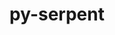 ---
title: "py-serpent"
layout: cache
categories: [package, develop]
meta: {"compilers": ["none"], "num_specs": 17, "num_specs_by_stack": {"root": 17}, "oss": ["ubuntu22.04"], "platforms": ["linux"], "stacks": ["root"], "targets": ["x86_64_v3"], "versions": ["1.40"]}
spec_details: [{"compiler": "none", "hash": "65ugqdwoymz5pqt5romrjeedkln3y73d", "os": "ubuntu22.04", "platform": "linux", "size": "-", "stacks": ["root"], "target": "x86_64_v3", "variants": ["build_system=python_pip"], "versions": ["1.40"]}, {"compiler": "none", "hash": "6by5nacm64se2g5fjqgbmvfrn72xdol5", "os": "ubuntu22.04", "platform": "linux", "size": "-", "stacks": ["root"], "target": "x86_64_v3", "variants": ["build_system=python_pip"], "versions": ["1.40"]}, {"compiler": "none", "hash": "avjqww7qa2o46yxt65zzcwa34f63gmma", "os": "ubuntu22.04", "platform": "linux", "size": "-", "stacks": ["root"], "target": "x86_64_v3", "variants": ["build_system=python_pip"], "versions": ["1.40"]}, {"compiler": "none", "hash": "cd25ke3ftm63rvzpq2bpobcevzmezpi2", "os": "ubuntu22.04", "platform": "linux", "size": "-", "stacks": ["root"], "target": "x86_64_v3", "variants": ["build_system=python_pip"], "versions": ["1.40"]}, {"compiler": "none", "hash": "e7dvlnh6i6h2t5un24fcfdog4vivh5uu", "os": "ubuntu22.04", "platform": "linux", "size": "-", "stacks": ["root"], "target": "x86_64_v3", "variants": ["build_system=python_pip"], "versions": ["1.40"]}, {"compiler": "none", "hash": "egk4vx7pxx3ffbriwtxt2my7feeri7iu", "os": "ubuntu22.04", "platform": "linux", "size": "-", "stacks": ["root"], "target": "x86_64_v3", "variants": ["build_system=python_pip"], "versions": ["1.40"]}, {"compiler": "none", "hash": "f5gf4q7jbn5hq26qloyusxjanoqqbasb", "os": "ubuntu22.04", "platform": "linux", "size": "-", "stacks": ["root"], "target": "x86_64_v3", "variants": ["build_system=python_pip"], "versions": ["1.40"]}, {"compiler": "none", "hash": "ftfpo7ryih33rx62wa6a2vtmqogfsiw2", "os": "ubuntu22.04", "platform": "linux", "size": "-", "stacks": ["root"], "target": "x86_64_v3", "variants": ["build_system=python_pip"], "versions": ["1.40"]}, {"compiler": "none", "hash": "gg3nspv2xzm2yfor573wd5tufezunr5c", "os": "ubuntu22.04", "platform": "linux", "size": "-", "stacks": ["root"], "target": "x86_64_v3", "variants": ["build_system=python_pip"], "versions": ["1.40"]}, {"compiler": "none", "hash": "iyghznhoht7xqbjbluxxnyyt4ej5oagg", "os": "ubuntu22.04", "platform": "linux", "size": "-", "stacks": ["root"], "target": "x86_64_v3", "variants": ["build_system=python_pip"], "versions": ["1.40"]}, {"compiler": "none", "hash": "kbqpjfh2z42pxc5gsfxhiieohi6sfudy", "os": "ubuntu22.04", "platform": "linux", "size": "-", "stacks": ["root"], "target": "x86_64_v3", "variants": ["build_system=python_pip"], "versions": ["1.40"]}, {"compiler": "none", "hash": "nxuuehiw5hhe5vsq35q6swmkpe3735n2", "os": "ubuntu22.04", "platform": "linux", "size": "-", "stacks": ["root"], "target": "x86_64_v3", "variants": ["build_system=python_pip"], "versions": ["1.40"]}, {"compiler": "none", "hash": "p3dytw2mrajfgjvai6zenforugdnfhze", "os": "ubuntu22.04", "platform": "linux", "size": "-", "stacks": ["root"], "target": "x86_64_v3", "variants": ["build_system=python_pip"], "versions": ["1.40"]}, {"compiler": "none", "hash": "uzyjhm4d3eghr4ro7jxpzuka66b6loh7", "os": "ubuntu22.04", "platform": "linux", "size": "-", "stacks": ["root"], "target": "x86_64_v3", "variants": ["build_system=python_pip"], "versions": ["1.40"]}, {"compiler": "none", "hash": "y4h7gt7fspxkkzn3qjnpktjxue7v5phf", "os": "ubuntu22.04", "platform": "linux", "size": "-", "stacks": ["root"], "target": "x86_64_v3", "variants": ["build_system=python_pip"], "versions": ["1.40"]}, {"compiler": "none", "hash": "yoxoiohn3e7jrnqkvmukfbrt2el47rai", "os": "ubuntu22.04", "platform": "linux", "size": "-", "stacks": ["root"], "target": "x86_64_v3", "variants": ["build_system=python_pip"], "versions": ["1.40"]}, {"compiler": "none", "hash": "zx4yyex2cnipz545bowd65kiczrxgum5", "os": "ubuntu22.04", "platform": "linux", "size": "-", "stacks": ["root"], "target": "x86_64_v3", "variants": ["build_system=python_pip"], "versions": ["1.40"]}]
---
